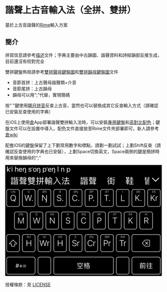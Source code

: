 # 諧聲上古音輸入法（全拼、雙拼）

基於上古音諧聲的[Rime](https://rime.im)輸入方案

## 簡介

拼寫信息請參考[描述](src/description.md)文件；字典主要由中古韻圖、諧聲資料和詩經韻部反推生成，目前還沒有校對完全

雙拼鍵盤佈局請參考[雙拼聲母鍵盤圖](src/double_first_letter(consonant+medial).txt)和[雙拼韻母鍵盤圖](src/double_second_letter(rhyme).txt)文件
* 音節首拼：上古聲母諧聲類+介音
* 音節尾拼：上古韻母
* 韻母可以用“;”代替，實現簡碼

按“`”鍵使用[朙月拼音](https://github.com/rime/rime-luna-pinyin)反查上古音，當然也可以替換成其它反查輸入方式（請確認已安裝反查使用的字典）

在iOS上使用[倉](https://github.com/imfuxiao/Hamster)App部署諧聲雙拼輸入法時，可以安裝[專用鍵盤](hamster_supplements/clear_keyboard.custom.yaml)和[高對比配色](hamster_supplements/hamster_color_schemas.custom.yaml)；鍵盤文件可以在設置中導入，配色文件直接放至Rime文件夾部署即可，新人請參考[倉wiki](https://github.com/imfuxiao/Hamster/wiki)

配套iOS的鍵盤保留了上下劃常用數字和標點，請劃一劃試試；上劃Shift反查（請確認反查使用的字典也已安裝），上劃Space切換英文，Space兩側的鍵是簡拼時用來替換韻母的“;”

![iOS倉輸入法截圖](hamster_supplements/screenshot.jpeg)

授權條款：見 [LICENSE](LICENSE.txt)
